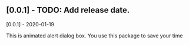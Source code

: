 ## [0.0.1] - TODO: Add release date.

[0.0.1] - 2020-01-19

This is animated alert dialog box. You use this package to save your time